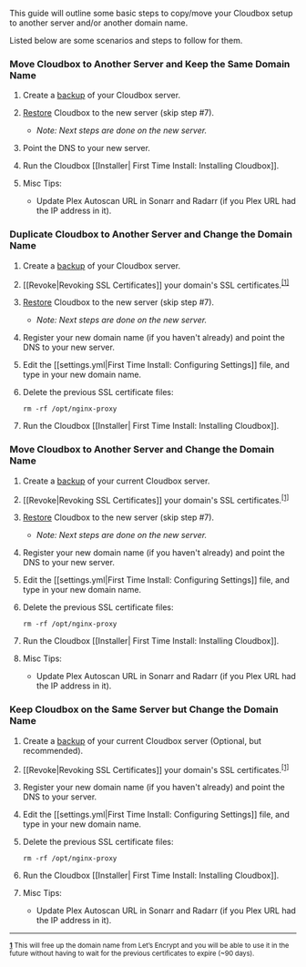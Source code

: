 This guide will outline some basic steps to copy/move your Cloudbox setup to another server and/or another domain name. 

Listed below are some scenarios and steps to follow for them. 


### Move Cloudbox to Another Server and Keep the Same Domain Name

1. Create a [backup](Backup-and-Restore#manual-backup) of your Cloudbox server. 

1. [Restore](Backup-and-Restore#restore) Cloudbox to the new server (skip step #7). 

   - _Note: Next steps are done on the new server._

1. Point the DNS to your new server. 

1. Run the Cloudbox [[Installer| First Time Install: Installing Cloudbox]].

1. Misc Tips:

   - Update Plex Autoscan URL in Sonarr and Radarr (if you Plex URL had the IP address in it). 



### Duplicate Cloudbox to Another Server and Change the Domain Name

1. Create a [backup](Backup-and-Restore#manual-backup) of your Cloudbox server. 

1. [[Revoke|Revoking SSL Certificates]] your domain's SSL certificates.<sup name="a1">[\[1\]](#f1) </sup>

1. [Restore](Backup-and-Restore#restore) Cloudbox to the new server (skip step #7). 

   - _Note: Next steps are done on the new server._

1. Register your new domain name (if you haven't already) and point the DNS to your new server. 

1. Edit the [[settings.yml|First Time Install: Configuring Settings]] file, and type in your new domain name. 

1. Delete the previous SSL certificate files: 
   
   ```
   rm -rf /opt/nginx-proxy
   ```

1. Run the Cloudbox [[Installer| First Time Install: Installing Cloudbox]].


### Move Cloudbox to Another Server and Change the Domain Name

1. Create a [backup](Backup-and-Restore#manual-backup) of your current Cloudbox server. 

1. [[Revoke|Revoking SSL Certificates]] your domain's SSL certificates.<sup name="a1">[\[1\]](#f1) </sup>

1. [Restore](Backup-and-Restore#restore) Cloudbox to the new server (skip step #7). 

   - _Note: Next steps are done on the new server._

1. Register your new domain name (if you haven't already) and point the DNS to your new server. 

1. Edit the [[settings.yml|First Time Install: Configuring Settings]] file, and type in your new domain name. 

1. Delete the previous SSL certificate files: 
   
   ```
   rm -rf /opt/nginx-proxy
   ```

1. Run the Cloudbox [[Installer| First Time Install: Installing Cloudbox]].

1. Misc Tips:

   - Update Plex Autoscan URL in Sonarr and Radarr (if you Plex URL had the IP address in it). 

### Keep Cloudbox on the Same Server but Change the Domain Name

1. Create a [backup](Backup-and-Restore#manual-backup) of your current Cloudbox server (Optional, but recommended). 

1. [[Revoke|Revoking SSL Certificates]] your domain's SSL certificates.<sup name="a1">[\[1\]](#f1) </sup>

1. Register your new domain name (if you haven't already) and point the DNS to your server. 

1. Edit the [[settings.yml|First Time Install: Configuring Settings]] file, and type in your new domain name. 

1. Delete the previous SSL certificate files: 
   
   ```
   rm -rf /opt/nginx-proxy
   ```

1. Run the Cloudbox [[Installer| First Time Install: Installing Cloudbox]].

1. Misc Tips:

   - Update Plex Autoscan URL in Sonarr and Radarr (if you Plex URL had the IP address in it). 



---


<sup><b name="f1">[1](#a1)</b> This will free up the domain name from Let’s Encrypt and you will be able to use it in the future without having to wait for the previous certificates to expire (~90 days). </sup>

 